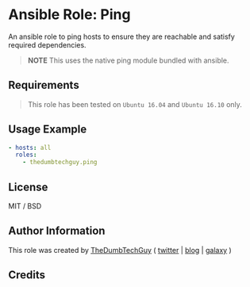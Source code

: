 # Ansible Role: Ping

An ansible role to ping hosts to ensure they are reachable and satisfy required dependencies.

> **NOTE** This uses the native ping module bundled with ansible.

## Requirements

> This role has been tested on `Ubuntu 16.04` and `Ubuntu 16.10` only.

## Usage Example

```yaml
- hosts: all
  roles:
    - thedumbtechguy.ping
```


## License

MIT / BSD

## Author Information

This role was created by [TheDumbTechGuy](https://github.com/thedumbtechguy) ( [twitter](https://twitter.com/frostymarvelous) | [blog](https://thedumbtechguy.blogspot.com) | [galaxy](https://galaxy.ansible.com/thedumbtechguy/) )

## Credits